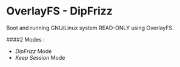 # OverlayFS - DipFrizz
Boot and running GNU/Linux system READ-ONLY using OverlayFS.

####2 Modes :
- *DipFrizz* Mode
- *Keep Session* Mode


